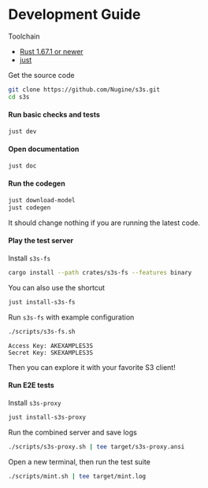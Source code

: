 # Development Guide

Toolchain

+ [Rust 1.67.1 or newer](https://rustup.rs/)
+ [just](https://github.com/casey/just)

Get the source code

```bash
git clone https://github.com/Nugine/s3s.git
cd s3s
```

#### Run basic checks and tests

```bash
just dev
```

#### Open documentation

```bash
just doc
```

#### Run the codegen

```bash
just download-model
just codegen
```

It should change nothing if you are running the latest code.

#### Play the test server

Install `s3s-fs`

```bash
cargo install --path crates/s3s-fs --features binary
```

You can also use the shortcut

```bash
just install-s3s-fs
```

Run `s3s-fs` with example configuration

```bash
./scripts/s3s-fs.sh
```

```
Access Key: AKEXAMPLES3S
Secret Key: SKEXAMPLES3S
```

Then you can explore it with your favorite S3 client!

#### Run E2E tests

Install `s3s-proxy`

```bash
just install-s3s-proxy
```

Run the combined server and save logs

```bash
./scripts/s3s-proxy.sh | tee target/s3s-proxy.ansi
```

Open a new terminal, then run the test suite

```bash
./scripts/mint.sh | tee target/mint.log
```
